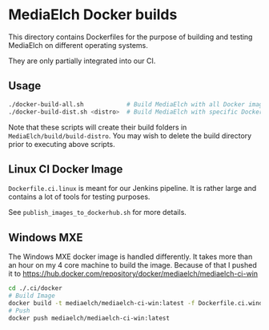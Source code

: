 # MediaElch Docker builds

This directory contains Dockerfiles for the purpose of building
and testing MediaElch on different operating systems.

They are only partially integrated into our CI.

## Usage

```sh
./docker-build-all.sh            # Build MediaElch with all Docker images
./docker-build-dist.sh <distro>  # Build MediaElch with specific Docker image
```

Note that these scripts will create their build folders in `MediaElch/build/build-distro`.
You may wish to delete the build directory prior to executing above scripts.

## Linux CI Docker Image

`Dockerfile.ci.linux` is meant for our Jenkins pipeline.  It is rather large
and contains a lot of tools for testing purposes.

See `publish_images_to_dockerhub.sh` for more details.

## Windows MXE

The Windows MXE docker image is handled differently. It takes more than
an hour on my 4 core machine to build the image. Because of that I pushed it
to <https://hub.docker.com/repository/docker/mediaelch/mediaelch-ci-win>

```sh
cd ./.ci/docker
# Build Image
docker build -t mediaelch/mediaelch-ci-win:latest -f Dockerfile.ci.windows .
# Push
docker push mediaelch/mediaelch-ci-win:latest
```
